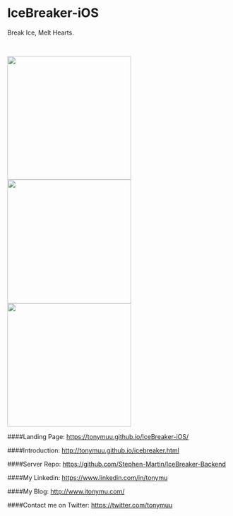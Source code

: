 # IceBreaker-iOS
Break Ice, Melt Hearts.

<br>
<p>
  <img src="http://tonymuu.github.io/images/icebreaker/2.png" width = 280>
  <img src="http://tonymuu.github.io/images/icebreaker/1.png" width = 280>
  <img src="http://tonymuu.github.io/images/icebreaker/3.png" width = 280>
</p>

####Landing Page: https://tonymuu.github.io/IceBreaker-iOS/

####Introduction: http://tonymuu.github.io/icebreaker.html

####Server Repo: https://github.com/Stephen-Martin/IceBreaker-Backend

####My Linkedin: https://www.linkedin.com/in/tonymu

####My Blog: http://www.itonymu.com/

####Contact me on Twitter: https://twitter.com/tonymuu
